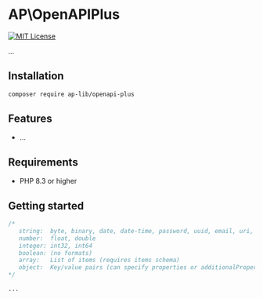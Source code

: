 # AP\OpenAPIPlus

[![MIT License](https://img.shields.io/badge/license-MIT-blue.svg)](LICENSE)

...

## Installation

```bash
composer require ap-lib/openapi-plus
```

## Features

- ...

## Requirements

- PHP 8.3 or higher

## Getting started

```php
/*
   string:  byte, binary, date, date-time, password, uuid, email, uri, hostname, ipv4, ipv6
   number:  float, double
   integer: int32, int64
   boolean: (no formats)
   array:   List of items (requires items schema)
   object:  Key/value pairs (can specify properties or additionalProperties)
*/
```
```php
...
```
